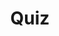 ---
title: "Quiz"
passing_percentage: 70
layout: "test"
type: "test"
questions:
  - id: "q1"
    text: "What is the primary runtime used for WebAssembly filters in Istio Envoy?"
    type: "single-answer"
    marks: 2
    options:
      - id: "a"
        text: "envoy.wasm.runtime.wasmtime"
      - id: "b"
        text: "envoy.wasm.runtime.v8"
        is_correct: true
      - id: "c"
        text: "envoy.wasm.runtime.node"
      - id: "d"
        text: "envoy.wasm.runtime.wasmer"
  - id: "q2"
    text: "Which components are required to deploy a WebAssembly filter in Istio?"
    type: "multiple-answers"
    marks: 2
    options:
      - id: "a"
        text: "EnvoyFilter resource"
        is_correct: true
      - id: "b"
        text: "WebAssembly binary file"
        is_correct: true
      - id: "c"
        text: "Volume mount configuration for the sidecar"
        is_correct: true
  - id: "q3"
    text: "Which annotation configures Istio sidecar volumes?"
    type: "short_answer" 
    marks: 2
    correct_answer: "userVolumeMount" 
---